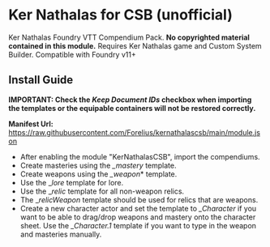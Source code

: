 # Ker Nathalas for CSB (unofficial)
Ker Nathalas Foundry VTT Compendium Pack. **No copyrighted material contained in this module.** Requires Ker Nathalas game and Custom System Builder. Compatible with Foundry v11+

## Install Guide
**IMPORTANT: Check the *Keep Document IDs* checkbox when importing the templates or the equipable containers will not be restored correctly.**

**Manifest Url:** https://raw.githubusercontent.com/Forelius/kernathalascsb/main/module.json

* After enabling the module "KerNathalasCSB", import the compendiums.
* Create masteries using the *_mastery* template.
* Create weapons using the *_weapon** template.
* Use the __lore_ template for lore.
* Use the __relic_ template for all non-weapon relics.
* The __relicWeapon_ template should be used for relics that are weapons.
* Create a new character actor and set the template to *_Character* if you want to be able to drag/drop weapons and mastery onto the character sheet. Use the *_Character.1* template if you want to type in the weapon and masteries manually.
